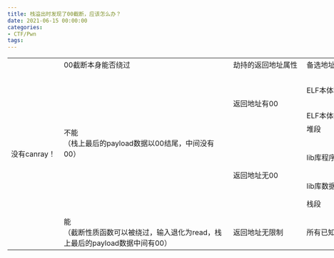 ```yaml
---
title: 栈溢出时发现了00截断，应该怎么办？
date: 2021-06-15 00:00:00
categories:
- CTF/Pwn
tags: 
---
```



<table border=0 cellpadding=0 cellspacing=0 width=2796 style='border-collapse:
 collapse;table-layout:fixed;width:2097pt'>
 <col width=105 style='mso-width-source:userset;mso-width-alt:3370;width:79pt'>
 <col width=391 style='mso-width-source:userset;mso-width-alt:12501;width:293pt'>
 <col width=160 style='mso-width-source:userset;mso-width-alt:5120;width:120pt'>
 <col width=119 style='mso-width-source:userset;mso-width-alt:3797;width:89pt'>
 <col width=208 style='mso-width-source:userset;mso-width-alt:6656;width:156pt'>
 <col width=167 style='mso-width-source:userset;mso-width-alt:5333;width:125pt'>
 <col width=149 style='mso-width-source:userset;mso-width-alt:4778;width:112pt'>
 <col width=180 style='mso-width-source:userset;mso-width-alt:5760;width:135pt'>
 <col width=868 style='mso-width-source:userset;mso-width-alt:27776;width:651pt'>
 <col width=449 style='mso-width-source:userset;mso-width-alt:14378;width:337pt'>
 <tr height=21 style='height:16.0pt'>
  <td rowspan=9 height=342 class=xl65 width=105 style='height:257.0pt;
  width:79pt'>没有<font class="font6">canray！</font></td>
  <td class=xl66 width=391 style='border-left:none;width:293pt'>00截断本身能否绕过</td>
  <td class=xl66 width=160 style='border-left:none;width:120pt'>劫持的返回地址属性</td>
  <td class=xl66 width=119 style='border-left:none;width:89pt'>备选地址</td>
  <td class=xl66 width=208 style='border-left:none;width:156pt'>地址已知条件</td>
  <td class=xl66 width=167 style='border-left:none;width:125pt'>执行类型</td>
  <td colspan=2 class=xl66 width=329 style='border-left:none;width:247pt'>精准地址利用方法</td>
  <td class=xl66 width=868 style='border-left:none;width:651pt'>精准地址利用例子</td>
  <td class=xl67 width=449 style='border-left:none;width:337pt'>模糊地址利用方法</td>
 </tr>
 <tr height=23 style='mso-height-source:userset;height:17.0pt'>
  <td rowspan=7 height=246 class=xl68 width=391 style='height:185.0pt;
  border-top:none;width:293pt'>不能<br>
    （栈上最后的payload数据以00结尾，中间没有00）</td>
  <td rowspan=4 class=xl66 style='border-top:none'>返回地址有00</td>
  <td rowspan=2 class=xl66 style='border-top:none'>ELF本体程序段</td>
  <td rowspan=2 class=xl66 style='border-top:none'>程序没开PIE、泄露</td>
  <td rowspan=2 class=xl66 style='border-top:none'>gadget</td>
  <td rowspan=2 class=xl66 style='border-top:none'>rop（仅一次）</td>
  <td class=xl66 style='border-top:none;border-left:none'>栈迁移</td>
  <td class=xl66 style='border-top:none;border-left:none'>PSV-2020-0211-Netgear-R8300-UPnP栈溢出漏洞分析：https://www.anquanke.com/post/id/217606</td>
  <td class=xl67 style='border-top:none;border-left:none'>无</td>
 </tr>
 <tr height=48 style='mso-height-source:userset;height:36.0pt'>
  <td height=48 class=xl66 style='height:36.0pt;border-top:none;border-left:
  none'>可控参数寄存器+system</td>
  <td class=xl68 width=868 style='border-top:none;border-left:none;width:651pt'>西湖论剑babyboa：https://xuanxuanblingbling.github.io/iot/2020/11/17/iot/<br>
    cisco rv110w
  第二个解法：https://github.com/firmianay/IoT-vulhub/tree/master/Cisco/CVE-2020-3331</td>
  <td class=xl67 style='border-top:none;border-left:none'>无</td>
 </tr>
 <tr height=21 style='height:16.0pt'>
  <td height=21 class=xl66 style='height:16.0pt;border-top:none;border-left:
  none'>ELF本体数据段</td>
  <td class=xl66 style='border-top:none;border-left:none'>程序没开PIE、泄露</td>
  <td class=xl66 style='border-top:none;border-left:none'>shellcode（NX关）</td>
  <td colspan=2 class=xl66 style='border-left:none'>ret2shellcode</td>
  <td class=xl66 style='border-top:none;border-left:none'>　</td>
  <td class=xl67 style='border-top:none;border-left:none'>无</td>
 </tr>
 <tr height=21 style='height:16.0pt'>
  <td height=21 class=xl66 style='height:16.0pt;border-top:none;border-left:
  none'>堆段</td>
  <td class=xl66 style='border-top:none;border-left:none'>堆随机化没开、泄露</td>
  <td class=xl66 style='border-top:none;border-left:none'>shellcode（NX关）</td>
  <td colspan=2 class=xl66 style='border-left:none'>ret2shellcode</td>
  <td class=xl66 style='border-top:none;border-left:none'>totolink栈溢出</td>
  <td class=xl67 style='border-top:none;border-left:none'>堆喷【n*（滑板+shellcode）】+ret2shellcode</td>
 </tr>
 <tr height=91 style='height:68.0pt'>
  <td rowspan=3 height=133 class=xl66 style='height:100.0pt;border-top:none'>返回地址无00</td>
  <td class=xl66 style='border-top:none;border-left:none'>lib库程序段</td>
  <td class=xl66 style='border-top:none;border-left:none'>库随机化没开、泄露</td>
  <td class=xl66 style='border-top:none;border-left:none'>gadget</td>
  <td colspan=2 class=xl66 style='border-left:none'>rop多次</td>
  <td class=xl68 width=868 style='border-top:none;border-left:none;width:651pt'>cisco
  rv110w
  第一个解法：https://xuanxuanblingbling.github.io/iot/2020/10/26/rv110w/<br>
    cisco rv130w rop:<span style='mso-spacerun:yes'>   
  </span>https://xuanxuanblingbling.github.io/ctf/pwn/2021/01/09/rop/<br>
    D-Link DIR-645路由器栈溢出漏洞分析：https://bbs.pediy.com/thread-259274.htm<br>
    DIR815缓冲区溢出漏洞再分析：https://www.anquanke.com/post/id/206626#h2-14</td>
  <td class=xl67 style='border-top:none;border-left:none'>无</td>
 </tr>
 <tr height=21 style='height:16.0pt'>
  <td height=21 class=xl66 style='height:16.0pt;border-top:none;border-left:
  none'>lib库数据段</td>
  <td class=xl66 style='border-top:none;border-left:none'>库随机化没开、泄露</td>
  <td class=xl66 style='border-top:none;border-left:none'>shellcode（NX关）</td>
  <td colspan=2 class=xl66 style='border-left:none'>ret2shellcode</td>
  <td class=xl66 style='border-top:none;border-left:none'>　</td>
  <td class=xl67 style='border-top:none;border-left:none'>无</td>
 </tr>
 <tr height=21 style='height:16.0pt'>
  <td height=21 class=xl66 style='height:16.0pt;border-top:none;border-left:
  none'>栈段</td>
  <td class=xl66 style='border-top:none;border-left:none'>栈随机化化没开、泄露</td>
  <td class=xl66 style='border-top:none;border-left:none'>shellcode（NX关）</td>
  <td colspan=2 class=xl66 style='border-left:none'>ret2shellcode</td>
  <td class=xl66 style='border-top:none;border-left:none'>hws2021入营：PPPPPPC：https://xuanxuanblingbling.github.io/ctf/pwn/2021/02/01/hws/</td>
  <td class=xl67 style='border-top:none;border-left:none'>栈喷（疯狂溢出【n*（滑板+shellcode）】）+ret2shellcode</td>
 </tr>
 <tr height=75 style='mso-height-source:userset;height:56.0pt'>
  <td height=75 class=xl68 width=391 style='height:56.0pt;border-top:none;
  border-left:none;width:293pt'>能<br>
    （截断性质函数可以被绕过，输入退化为read，栈上最后的payload数据中间有00）</td>
  <td class=xl66 style='border-top:none;border-left:none'>返回地址无限制</td>
  <td class=xl66 style='border-top:none;border-left:none'>所有已知地址</td>
  <td class=xl66 style='border-top:none;border-left:none'>看目标情况</td>
  <td class=xl66 style='border-top:none;border-left:none'>gadget shellcode均可</td>
  <td colspan=2 class=xl66 style='border-left:none'>gadget shellcode均可</td>
  <td class=xl68 width=868 style='border-top:none;border-left:none;width:651pt'>hitctf2020
  suprecgi：https://xuanxuanblingbling.github.io/ctf/pwn/2020/12/09/hitctfpwn/<br>
    cisco rv110w 第三个解法：maybe<br>
    defcon 2021：armpwn：url编码绕过00</td>
  <td class=xl67 style='border-top:none;border-left:none'>喷</td>
 </tr>
 <![if supportMisalignedColumns]>
 <tr height=0 style='display:none'>
  <td width=105 style='width:79pt'></td>
  <td width=391 style='width:293pt'></td>
  <td width=160 style='width:120pt'></td>
  <td width=119 style='width:89pt'></td>
  <td width=208 style='width:156pt'></td>
  <td width=167 style='width:125pt'></td>
  <td width=149 style='width:112pt'></td>
  <td width=180 style='width:135pt'></td>
  <td width=868 style='width:651pt'></td>
  <td width=449 style='width:337pt'></td>
 </tr>
 <![endif]>
</table>